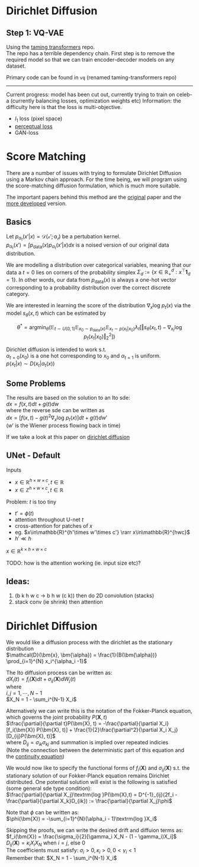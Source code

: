 # Dirichlet Diffusion

## Step 1: VQ-VAE
Using the [taming transformers](https://github.com/CompVis/taming-transformers) repo.  
The repo has a terrible dependency chain. First step is to remove the required model so that we can train encoder-decoder models on any dataset. 

Primary code can be found in ``vq`` (renamed taming-transformers repo)

---

Current progress: model has been cut out, currently trying to train on celeb-a (currently balancing losses, optimization weights etc)
Information: the difficulty here is that the loss is multi-objective.  
* $l_1$ loss (pixel space)
* [perceptual loss](https://arxiv.org/abs/1801.03924)
* GAN-loss

# Score Matching
There are a number of issues with trying to formulate Dirichlet Diffusion using a Markov chain approach. For the time being, we will program using the score-matching diffusion formulation, which is much more suitable.

The important papers behind this method are the [original](https://arxiv.org/pdf/1907.05600.pdf) paper and the [more developed](https://arxiv.org/abs/2011.13456) version.

## Basics
Let $p_{\alpha_t}(x'|x) = \mathcal{D(x';\alpha_t)}$ be a pertubation kernel.  
$p_{\alpha_t}(x') = \int p_{\mathrm{data}}(x)p_{\alpha_t}(x'|x)dx$ is a noised version of our original data distribution.

We are modelling a distribution over categorical variables, meaning that our data a $t=0$ lies on corners of the probability simplex $\Sigma_d := \{x \in\mathbb{R}_{+}^{d} : x^\top \bm{1}_d = 1 \}$. In other words, our data from $p_{\mathrm{data}}(x)$ is always a one-hot vector corresponding to a probability distribution over the correct discrete category.

We are interested in learning the score of the distribution $\nabla_x\textrm{log }p_t(x)$ via the model $s_\theta(x,t)$ which can be estimated by

$$\theta^* = \mathrm{argmin}_{\theta}\left( \mathbb{E}_{t\sim U(0,1)}\mathbb{E}_{x_0\sim p_{\mathrm{data}}(x)} \mathbb{E}_{x_t\sim p(x_t|x_0)} \lambda_t \left[\Vert s_\theta(x_t,t)- \nabla_{x_t}\textrm{log }p_t(x_t|x_0) \Vert^2_2 \right] \right)$$

Dirichlet diffusion is intended to work s.t.  
$\alpha_{t=0}(x_0)$ is a one hot corresponding to $x_0$ and $\alpha_{t=1}$ is uniform.  
$p(x_t|x) \sim D(x_t | \alpha_t(x))$

## Some Problems
The results are based on the solution to an Ito sde:  
$dx = f(x,t)dt + g(t)dw$  
where the reverse sde can be written as  
$dx = [f(x,t) - g(t)^2\nabla_x\textrm{log }p_t(x)]dt + g(t)dw'$  
($w'$ is the Wiener process flowing back in time)

If we take a look at this paper on [dirichlet diffusion](https://arxiv.org/pdf/1303.0217.pdf)

## UNet - Default
Inputs 
* $x\in\mathbb{R}^{h\times w\times c}, t \in \mathbb{R}$
* $x\in\mathbb{Z}^{h\times w\times c}, t \in \mathbb{R}$

Problem: $t$ is too tiny
* $t' = \phi(t)$
* attention throughout U-net $t$
* cross-attention for patches of $x$
* eg. $x\in\mathbb{R}^{h'\times w'\times c'} \rarr x\in\mathbb{R}^{hwc}$
* $h'\ll h$

$x\in\mathbb{R}^{k\times h\times w\times c}$

TODO: how is the attention working (ie. input size etc)? 

## Ideas:
1. (b k h w c -> b h w (c k)) then do 2D convolution (stacks)
2. stack conv (ie shrink) then attention

# Dirichlet Diffusion
We would like a diffusion process with the dirichlet as the stationary distribution  
$\mathcal{D}(\bm{x}, \bm{\alpha}) = \frac{1}{B(\bm{\alpha})} \prod_{i=1}^{N} x_i^{\alpha_i -1}$

The Ito diffusion process can be written as:  
$dX_i(t) = f_i(\bm{X})dt + \sigma_{ij}(\bm{X})dW_j(t)$  
where  
$i,j = 1, \cdots, N-1$  
$X_N = 1 - \sum_i^{N-1} X_i$

Alternatively we can write this is the notation of the Fokker-Planck equation, which governs the joint probability $P(\bm{X}, t)$  
$\frac{\partial}{\partial t}P(\bm{X}, t) = -\frac{\partial}{\partial X_i}[f_i(\bm{X}) P(\bm{X}, t)] + \frac{1}{2}\frac{\partial^2}{\partial X_i X_j}[D_{ij}P(\bm{X}, t)]$  
where $D_{ij} = \sigma_{ik}\sigma_{kj}$ and summation is implied over repeated indicies  
(Note the connection between the deterministic part of this equation and the [continuity equation](https://en.wikipedia.org/wiki/Continuity_equation))

We would now like to specify the functional forms of $f_i(\bm{X})$ and $\sigma_{ij}(\bm{X})$ s.t. the stationary solution of our Fokker-Planck equation remains Dirichlet distributed. One potential solution will exist is the following is satisfied (some general sde type condition):  
$\frac{\partial}{\partial X_j}\textrm{log }P(\bm{X},t) = D^{-1}_{ij}(2f_i - \frac{\partial}{\partial X_k}D_{ik}) := \frac{\partial}{\partial X_j}\phi$  

Note that $\phi$ can be written as:  
$\phi(\bm{X}) = -\sum_{i=1}^{N}(\alpha_i - 1)\textrm{log }X_i$

Skipping the proofs, we can write the desired drift and diffuion terms as:  
$f_i(\bm{X}) = \frac{\sigma_i}{2}[\gamma_i X_N - (1 - \gamma_i)X_i]$  
$D_{ij}(\bm{X}) = \kappa_i X_i X_N$ when $i=j$, else $0$  
The coefficients must satisfy: $\sigma_i > 0, \kappa_i > 0, 0< \gamma_i < 1$  
Remember that: $X_N = 1 - \sum_i^{N-1} X_i$
